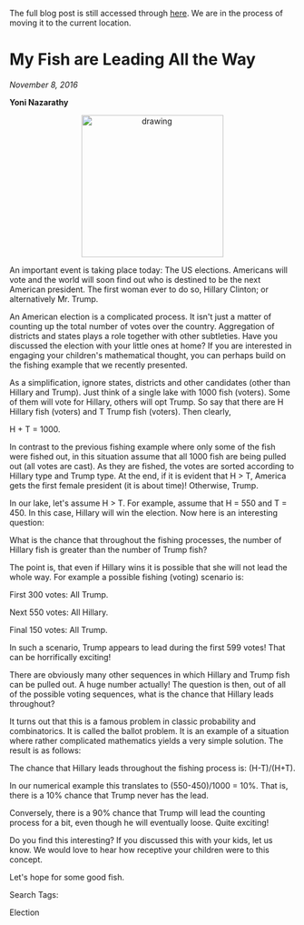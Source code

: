 The full blog post is still accessed through [here](https://www.1onepsilon.com/single-post/2016/11/08/My-Fish-are-Leading-all-the-Way/). We are in the process of moving it to the current location.

# My Fish are Leading All the Way
*November 8, 2016*

**Yoni Nazarathy**

<center>
 <img class = "blog-inline-image" src="https://es-app.com/assets/QQQQ.jpg" alt="drawing" width="250px"/>
</center> 

An important event is taking place today: The US elections. Americans will vote and the world will soon find out who is destined to be the next American president. The first woman ever to do so, Hillary Clinton; or alternatively Mr. Trump.


An American election is a complicated process. It isn't just a matter of counting up the total number of votes over the country. Aggregation of districts and states plays a role together with other subtleties. Have you discussed the election with your little ones at home? If you are interested in engaging your children's mathematical thought, you can perhaps build on the fishing example that we recently presented.

 

As a simplification, ignore states, districts and other candidates (other than Hillary and Trump). Just think of a single lake with 1000 fish (voters). Some of them will vote for Hillary, others will opt Trump. So say that there are H Hillary fish (voters) and T Trump fish (voters). Then clearly,

 

H + T = 1000.

 

In contrast to the previous fishing example where only some of the fish were fished out, in this situation assume that all 1000 fish are being pulled out (all votes are cast). As they are fished, the votes are sorted according to Hillary type and Trump type. At the end, if it is evident that H > T, America gets the first female president (it is about time)! Otherwise, Trump.

 

In our lake, let's assume H > T. For example, assume that H = 550 and T = 450. In this case, Hillary will win the election. Now here is an interesting question:

 

What is the chance that throughout the fishing processes, the number of Hillary fish is greater than the number of Trump fish?

 

The point is, that even if Hillary wins it is possible that she will not lead the whole way. For example a possible fishing (voting) scenario is:

First 300 votes: All Trump.

Next 550 votes: All Hillary.

Final 150 votes: All Trump.

 

In such a scenario, Trump appears to lead during the first 599 votes! That can be horrifically exciting!

 

There are obviously many other sequences in which Hillary and Trump fish can be pulled out. A huge number actually! The question is then, out of all of the possible voting sequences, what is the chance that Hillary leads throughout?

 

It turns out that this is a famous problem in classic probability and combinatorics. It is called the ballot problem. It is an example of a situation where rather complicated mathematics yields a very simple solution. The result is as follows:

 

The chance that Hillary leads throughout
the fishing process is: (H-T)/(H+T).

 

In our numerical example this translates to (550-450)/1000 = 10%. That is, there is a 10% chance that Trump never has the lead.

 

Conversely, there is a 90% chance that Trump will lead the counting process for a bit, even though he will eventually loose. Quite exciting!

 

Do you find this interesting? If you discussed this with your kids, let us know. We would love to hear how receptive your children were to this concept. 

 

Let's hope for some good fish.

 

 

 

 

 

Search Tags:

Election